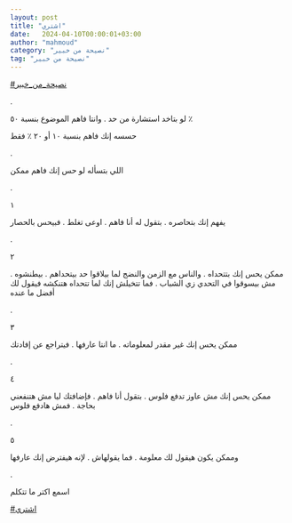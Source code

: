 ```yaml
---
layout: post
title: "اشتري"
date:   2024-04-10T00:00:01+03:00
author: "mahmoud"
category: "نصيحة من خبير"
tag: "نصيحة من خبير"
---
```



[<u>\#نصيحة\_من\_خبير</u>](https://www.facebook.com/hashtag/%D9%86%D8%B5%D9%8A%D8%AD%D8%A9_%D9%85%D9%86_%D8%AE%D8%A8%D9%8A%D8%B1?__eep__=6&__cft__%5b0%5d=AZXfPS7_ThaT-BAKkcRH1369s7p0E5WK8ipqz7znqmtZrJTvXaNt8KOugQQTZmHiZXX48u3nM_Nb015N3UZxV4sweeYtmsSNtog5btV7y-ZLcxoNfM5A4l-5p8mk62x45BniJJ-K6MLm3HKaAMlJfmtUReaGu-EfPF16N21dPwX-pQ&__tn__=*NK-R)

.

لو بتاخد استشارة من حد . وانتا فاهم الموضوع بنسبة ٥٠
٪

حسسه إنك فاهم بنسبة ١٠ أو ٢٠ ٪ فقط

.

اللي بتسأله لو حس إنك فاهم ممكن

.

١

يفهم إنك بتحاصره . بتقول له أنا فاهم . اوعى تغلط . فبيحس
بالحصار

.

٢

ممكن يحس إنك بتتحداه . والناس مع الزمن والنضج لما
بيلاقوا حد بيتحداهم . بيطنشوه . مش بيسوقوا في التحدي زي الشباب . فما
تتخيلش إنك لما تتحداه هتنكشه فيقول لك أفضل ما عنده

.

٣

ممكن يحس إنك غير مقدر لمعلوماته . ما انتا عارفها .
فيتراجع عن إفادتك

.

٤

ممكن يحس إنك مش عاوز تدفع فلوس . بتقول أنا فاهم .
فإضافتك ليا مش هتنفعني بحاجة . فمش هادفع فلوس

.

٥

وممكن يكون هيقول لك معلومة . فما يقولهاش . لإنه هيفترض
إنك عارفها

.

اسمع اكتر ما تتكلم

[<u>\#اشتري</u>](https://www.facebook.com/hashtag/%D8%A7%D8%B4%D8%AA%D8%B1%D9%8A?__eep__=6&__cft__%5b0%5d=AZXfPS7_ThaT-BAKkcRH1369s7p0E5WK8ipqz7znqmtZrJTvXaNt8KOugQQTZmHiZXX48u3nM_Nb015N3UZxV4sweeYtmsSNtog5btV7y-ZLcxoNfM5A4l-5p8mk62x45BniJJ-K6MLm3HKaAMlJfmtUReaGu-EfPF16N21dPwX-pQ&__tn__=*NK-R)
